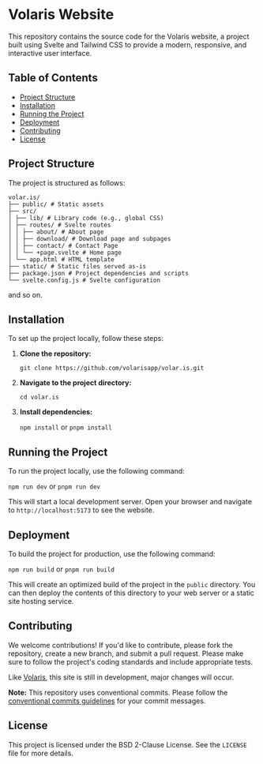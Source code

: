 # Volaris Website

This repository contains the source code for the Volaris website, a project built using Svelte and Tailwind CSS to provide a modern, responsive, and interactive user interface.

## Table of Contents

- [Project Structure](#project-structure)
- [Installation](#installation)
- [Running the Project](#running-the-project)
- [Deployment](#deployment)
- [Contributing](#contributing)
- [License](#license)

## Project Structure

The project is structured as follows:

```
volar.is/
├── public/ # Static assets
├── src/
│ ├── lib/ # Library code (e.g., global CSS)
│ ├── routes/ # Svelte routes
│ │ ├── about/ # About page
│ │ ├── download/ # Download page and subpages
│ │ ├── contact/ # Contact Page
│ │ └── +page.svelte # Home page
│ └── app.html # HTML template
├── static/ # Static files served as-is
├── package.json # Project dependencies and scripts
└── svelte.config.js # Svelte configuration
```
and so on.


## Installation

To set up the project locally, follow these steps:

1. **Clone the repository:**

    `git clone https://github.com/volarisapp/volar.is.git`

2. **Navigate to the project directory:**

    `cd volar.is`

3. **Install dependencies:**

    `npm install` or `pnpm install`

## Running the Project

To run the project locally, use the following command:

`npm run dev` or `pnpm run dev`

This will start a local development server. Open your browser and navigate to `http://localhost:5173` to see the website.

## Deployment

To build the project for production, use the following command:

`npm run build` or `pnpm run build`

This will create an optimized build of the project in the `public` directory. You can then deploy the contents of this directory to your web server or a static site hosting service.

## Contributing

We welcome contributions! If you'd like to contribute, please fork the repository, create a new branch, and submit a pull request. Please make sure to follow the project's coding standards and include appropriate tests.

Like [Volaris](https://github.com/volarisapp/volaris), this site is still in development, major changes will occur.

**Note:** This repository uses conventional commits. Please follow the [conventional commits guidelines](https://www.conventionalcommits.org/en/v1.0.0/) for your commit messages.

## License

This project is licensed under the BSD 2-Clause License. See the `LICENSE` file for more details.
